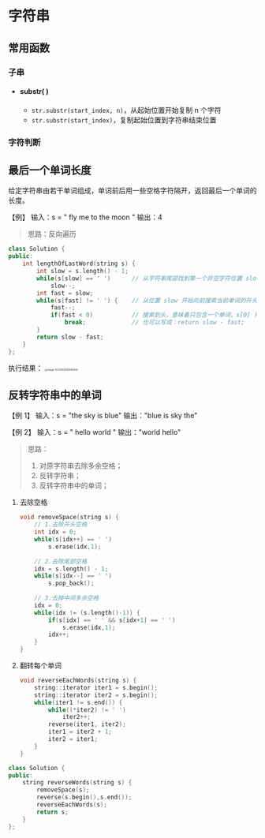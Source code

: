 # 字符串

## 常用函数

### 子串

* #### **substr( )**

  * `str.substr(start_index, n)`，从起始位置开始复制 n 个字符
  * `str.substr(start_index)`，复制起始位置到字符串结束位置



### 字符判断



## 最后一个单词长度

给定字符串由若干单词组成，单词前后用一些空格字符隔开，返回最后一个单词的长度。

【例】
输入：s = "   fly me   to   the moon  "
输出：4

>思路：反向遍历



```c++
class Solution {
public:
    int lengthOfLastWord(string s) {
		int slow = s.length() - 1;
        while(s[slow] == ' ')      // 从字符串尾部找到第一个非空字符位置 slow
            slow--;
        int fast = slow;  
        while(s[fast] != ' ') {    // 从位置 slow 开始向前搜索当前单词的开头 fast
            fast--;
            if(fast < 0)           // 搜索到头，意味着只包含一个单词，s[0] 开始
                break;             // 也可以写成：return slow - fast;
        }
        return slow - fast;
    }
};
```

执行结果：
<img src="C:\Users\zdy\AppData\Roaming\Typora\typora-user-images\image-20241012095636440.png" alt="image-20241012095636440" style="zoom:33%;" />



## 反转字符串中的单词

【例 1】
输入：s = "the sky is blue"
输出："blue is sky the"

【例 2】
输入：s = "  hello world  "
输出："world hello"

> 思路：
>
> 1. 对原字符串去除多余空格；
> 2. 反转字符串；
> 3. 反转字符串中的单词；

1. 去除空格

   ```c++
   void removeSpace(string s) {
       // 1.去除开头空格
       int idx = 0;
       while(s[idx++] == ' ')
           s.erase(idx,1);
       
       // 2.去除尾部空格
       idx = s.length() - 1;
       while(s[idx--] == ' ')
           s.pop_back();
       
       // 3.去掉中间多余空格
       idx = 0;
       while(idx != (s.length()-1)) {
           if(s[idx] == ' ' && s[idx+1] == ' ')
               s.erase(idx,1);
           idx++;
       }
   }

2. 翻转每个单词

   ```c++
   void reverseEachWords(string s) {
       string::iterator iter1 = s.begin();
       string::iterator iter2 = s.begin();
       while(iter1 != s.end()) {
           while((*iter2) != ' ')
               iter2++;
           reverse(iter1, iter2);
           iter1 = iter2 + 1;
           iter2 = iter1;
       }
   }
   ```

   

```c++
class Solution {
public:
    string reverseWords(string s) {
		removeSpace(s);
        reverse(s.begin(),s.end());
        reverseEachWords(s);
        return s;
    }
};
```


